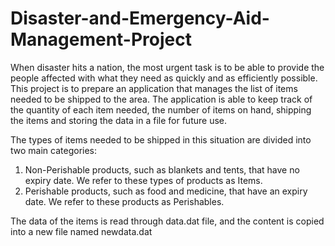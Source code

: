 # Disaster-and-Emergency-Aid-Management-Project
When disaster hits a nation, the most urgent task is to be able to provide the people affected with what they need as quickly and as efficiently possible. This project is to prepare an application that manages the list of items needed to be shipped to the area. The application is able to keep track of the quantity of each item needed, the number of items on hand, shipping the items and storing the data in a file for future use.

The types of items needed to be shipped in this situation are divided into two main categories:

1. Non-Perishable products, such as blankets and tents, that have no expiry date. We refer to these types of products as Items.
2. Perishable products, such as food and medicine, that have an expiry date. We refer to these products as Perishables.

The data of the items is read through data.dat file, and the content is copied into a new file named newdata.dat
